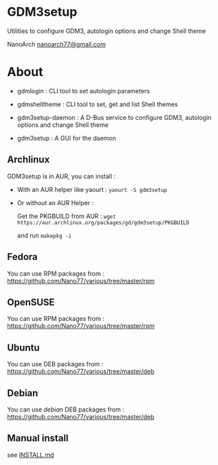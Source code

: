 GDM3setup
=========

Utilities to configure GDM3, autologin options and change Shell theme

NanoArch <nanoarch77@gmail.com>



About
=====

- gdmlogin : CLI tool to set autologin parameters

- gdmshelltheme : CLI tool to set, get and list Shell themes 

- gdm3setup-daemon : A D-Bus service to configure GDM3, autologin options and change Shell theme 

- gdm3setup : A GUI for the daemon



Archlinux
---------

GDM3setup is in AUR, you can install :

- With an AUR helper like yaourt : `yaourt -S gdm3setup`

- Or without an AUR Helper :

	Get the PKGBUILD from AUR : `wget https://aur.archlinux.org/packages/gd/gdm3setup/PKGBUILD`

	and run `makepkg -i`


Fedora
------
You can use RPM packages from : https://github.com/Nano77/various/tree/master/rpm


OpenSUSE
--------
You can use RPM packages from : https://github.com/Nano77/various/tree/master/rpm


Ubuntu
------
You can use DEB packages from : https://github.com/Nano77/various/tree/master/deb

Debian
------
You can use _debian_ DEB packages from : https://github.com/Nano77/various/tree/master/deb

Manual install
--------------

see [INSTALL.md](https://github.com/Nano77/gdm3setup/blob/master/INSTALL.md)
